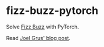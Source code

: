 # fizz-buzz-pytorch

Solve [Fizz Buzz][1] with PyTorch.

Read [Joel Grus' blog post][2].


[1]: https://leetcode.com/problems/fizz-buzz/
[2]: https://joelgrus.com/2016/05/23/fizz-buzz-in-tensorflow/
